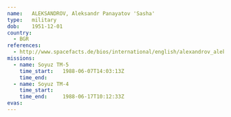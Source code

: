 ```yaml
---
name:	ALEKSANDROV, Aleksandr Panayatov 'Sasha'
type:	military
dob:	1951-12-01
country:
  - BGR
references:
  - http://www.spacefacts.de/bios/international/english/alexandrov_aleksandr.htm
missions:
  - name: Soyuz TM-5
    time_start:   1988-06-07T14:03:13Z
    time_end:     
  - name: Soyuz TM-4
    time_start:   
    time_end:     1988-06-17T10:12:33Z
evas:
---
```

